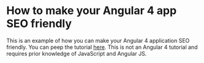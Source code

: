 # How to make your Angular 4 app SEO friendly
This is an example of how you can make your Angular 4 application SEO friendly. You can peep the tutorial [here](tutorial.md). This is not an Angular 4 tutorial and requires prior knowledge of JavaScript and Angular JS.
